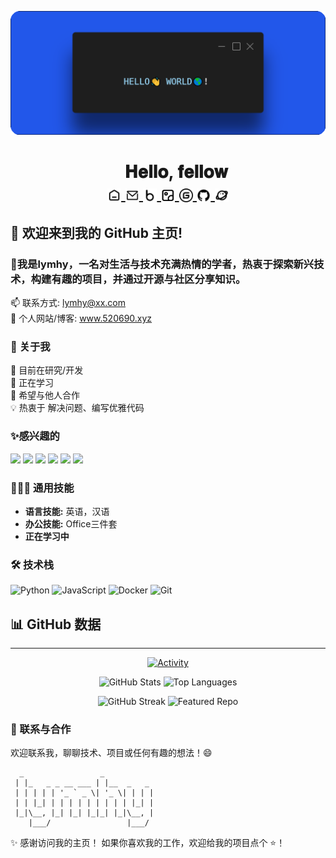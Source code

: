[<img src="./static/hello.png">](https://www.liushen.fun)

<h1 align="center">&nbsp&nbsp&nbsp&nbsp&nbsp𝐇𝐞𝐥𝐥𝐨, 𝐟𝐞𝐥𝐥𝐨𝐰 <img src="./static/image.gif" width="30px" alt=""><br>

<a href="https://www.520690.xyz/">
  <img align="center" alt="个人主页" width="22px" src="./static/icon/home.svg" />
</a>
  <a href="mailto:xx@xx.com">
  <img align="center" alt="lymhy的邮箱" width="22px" src="./static/icon/email.svg" />
</a>
<a href="https://www.520690.xyz/">
  <img align="center" alt="个人博客" width="22px" src="./static/icon/blog.svg" />
</a>
<a href="#">
  <img align="center" alt="个人相册" width="22px" src="./static/icon/gallery.svg" />
</a>
<a href="#">
  <img align="center" alt="gitee首页" width="22px" src="./static/icon/gitee.svg" />
</a>
<a href="#">
  <img align="center" alt="github主页" width="22px" src="./static/icon/github.svg" />
</a>
<a href="#">
  <img align="center" src="./static/icon/memos.svg" alt="星球自定义" width="22px">
</a>

## 👋 欢迎来到我的 GitHub 主页!
### 🤗我是lymhy，一名对生活与技术充满热情的学者，热衷于探索新兴技术，构建有趣的项目，并通过开源与社区分享知识。      
📫 联系方式: lymhy@xx.com    
🔗 个人网站/博客: www.520690.xyz        
### 🚀 关于我
🔭 目前在研究/开发     
🌱 正在学习      
👯 希望与他人合作     
💡 热衷于 解决问题、编写优雅代码  
### ✨感兴趣的
 ![](https://img.shields.io/badge/徒步旅行-FFFFFF?style=for-the-badge)
 ![](https://img.shields.io/badge/移动端开发-FFFFFF?style=for-the-badge)
 ![](https://img.shields.io/badge/应用出海-FFFFFF?style=for-the-badge)
 ![](https://img.shields.io/badge/跨境电商-FFFFFF?style=for-the-badge)
 ![](https://img.shields.io/badge/创业-FFFFFF?style=for-the-badge)
 ![](https://img.shields.io/badge/自媒体-FFFFFF?style=for-the-badge)

### 👩🏻‍🏭 通用技能
- **语言技能:**   英语，汉语
- **办公技能:**   Office三件套
- **正在学习中**


### 🛠️ 技术栈

<p align="left">
    <img src="https://img.shields.io/badge/-Python-3776AB?logo=python&logoColor=white" alt="Python">
    <img src="https://img.shields.io/badge/-JavaScript-F7DF1E?logo=javascript&logoColor=black" alt="JavaScript">
    <img src="https://img.shields.io/badge/-Docker-2496ED?logo=docker&logoColor=white" alt="Docker">
    <img src="https://img.shields.io/badge/-Git-F05032?logo=git&logoColor=white" alt="Git">
</p>



 
## 📊 GitHub 数据
---

<p align="center">
  <a href="https://www.520690.xyz">
    <img src="https://github-readme-activity-graph.vercel.app/graph?username=lymhy&theme=github-compact&custom_title=Activity&radius=30&height=250" alt="Activity">
  </a>
</p>

<p align="center">
  <img src="https://github-readme-stats.vercel.app/api?username=lymhy&show_icons=true&theme=dracula&count_private=true&hide_border=true" alt="GitHub Stats" width="46%">
  <img src="https://github-readme-stats.vercel.app/api/top-langs/?username=lymhy&layout=compact&theme=dracula&hide_border=true&langs_count=6" alt="Top Languages" width="41%">
</p>

<p align="center">
  <img src="https://github-readme-streak-stats.herokuapp.com/?user=lymhy&theme=dracula&hide_border=true" alt="GitHub Streak" width="45%">
  <img src="https://github-readme-stats.vercel.app/api/pin/?username=lymhy&repo=lymhy.github.io&theme=dracula&hide_border=true" alt="Featured Repo" width="45%">
</p>


### 🤝 联系与合作    
欢迎联系我，聊聊技术、项目或任何有趣的想法！😄
```
  _                 _           
 | |_   _ _ __ ___ | |__  _   _ 
 | | | | | '_ ` _ \| '_ \| | | |
 | | |_| | | | | | | | | | |_| |
 |_|\__, |_| |_| |_|_| |_|\__, |
    |___/                 |___/
```
✨ 感谢访问我的主页！ 如果你喜欢我的工作，欢迎给我的项目点个 ⭐！    



